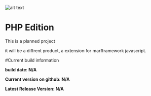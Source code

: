 ![alt text](http://www.sweetnyancraft.nl/projects/mff/mfflogo.png "MarfFrameWork")
# PHP Edition

This is a planned project

it will be a diffrent product, a extension for marfframework javascript.

#Current build information

<b>build date: N/A</b>

<b>Current version on github: N/A</b>

<b>Latest Release Version: N/A</b>
